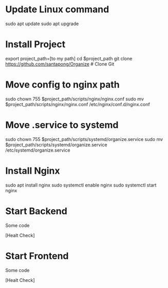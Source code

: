 # Update Linux command
sudo apt update
sudo apt upgrade

# Install Project
export project_path=[to my path]
cd $project_path
git clone https://github.com/santapong/Organize # Clone Git

# Move config to nginx path
sudo chown 755 $project_path/scripts/nginx/nginx.conf 
sudo mv $project_path/scripts/nginx/nginx.conf /etc/nginx/conf.d/nginx.conf

# Move .service to systemd
sudo chown 755 $project_path/scripts/systemd/organize.service
sudo mv $project_path/scripts/systemd/organize.service /etc/systemd/organize.service

# Install Nginx
sudo apt install nginx
sudo systemctl enable nginx
sudo systemctl start nginx

# Start Backend
Some code

[Healt Check]

# Start Frontend
Some code

[Healt Check]